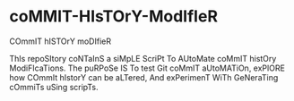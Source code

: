 # coMMIT-HIsTOrY-ModIfIeR
COmmIT hISTOrY moDIfieR

ThIs repoSItory coNTaInS a siMpLE ScriPt To AUtoMate coMmIT histOry ModiFIcaTions. The puRPoSe IS To test Git coMmIT aUtoMATiOn, exPlORE how COmmIt hIstorY can be aLTered, And exPerimenT WiTh GeNeraTing cOmmiTs uSing scripTs.
